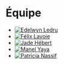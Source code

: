 # Équipe

<!-- Présentation des rôles et responsabilités de chacun des membres de l'équipe -->

* [![Edelwyn Ledru]( https://placehold.co/600x400?text=membre+v)](edelwyn_ledru/)
* [![Félix Lavoie]( https://placehold.co/600x400?text=membre+v)](felix_lafleur/)
* [![Jade Hébert]( https://placehold.co/600x400?text=membre+v)](jade_hebert/)
* [![Manel Yaya]( https://placehold.co/600x400?text=membre+v)](manel_yaya/)
* [![Patricia Nassif]( https://placehold.co/600x400?text=membre+v)](patricia_nassif/)

